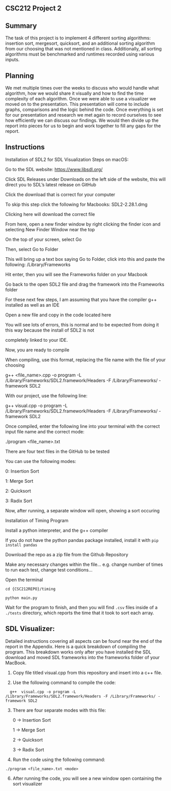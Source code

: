 CSC212 Project 2
---------------------

Summary
---------------------
The task of this project is to implement 4 different sorting algorithms: insertion sort, mergesort, quicksort, and an additional sorting algorithm from our choosing that was not mentioned in class. Additionally, all sorting algorithms must be benchmarked and runtimes recorded using various inputs. 

Planning
---------------------
We met multiple times over the weeks to discuss who would handle what algorithm, how we would share it visually and how to find the time complexity of each algorithm. Once we were able to use a visualizer we moved on to the presentation. This presentation will come to include graphs, comparisons and the logic behind the code. Once everything is set for our presentation and research we met again to record ourselves to see how efficiently we can discuss our findings. We would then divide up the report into pieces for us to begin and work together to fill any gaps for the report.

Instructions
---------------------
Installation of SDL2 for SDL Visualization
Steps on macOS:

  Go to the SDL website: https://www.libsdl.org/
  
  Click SDL Releases under Downloads on the left side of the website, this will direct you to SDL’s latest release on GitHub
  
  Click the download that is correct for your computer
  
  To skip this step click the following for Macbooks: SDL2-2.28.1.dmg
  
  Clicking here will download the correct file
  
  From here, open a new finder window by right clicking the finder icon and selecting New Finder Window near the top
  
  On the top of your screen, select Go
  
  Then, select Go to Folder

  This will bring up a text box saying Go to Folder, click into this and paste the following: /Library/Frameworks 

  Hit enter, then you will see the Frameworks folder on your Macbook

  Go back to the open SDL2 file and drag the framework into the Frameworks folder

  For these next few steps, I am assuming that you have the compiler g++ installed as well as an IDE

  Open a new file and copy in the code located here

  You will see lots of errors, this is normal and to be expected from doing it this way because the install of SDL2 is not 
  
  completely linked to your IDE.

  Now, you are ready to compile

  When compiling, use this format, replacing the file name with the file of your choosing

  g++ <file_name>.cpp -o program -L /Library/Frameworks/SDL2.framework/Headers -F /Library/Frameworks/ -framework SDL2

  With our project, use the following line:

  g++  visual.cpp -o program -L /Library/Frameworks/SDL2.framework/Headers -F /Library/Frameworks/ -framework SDL2

  Once compiled, enter the following line into your terminal with the correct input file name and the correct mode:

  ./program <file_name>.txt <mode>

  There are four text files in the GitHub to be tested

  You can use the following modes:

  0: Insertion Sort

  1: Merge Sort

  2: Quicksort

  3: Radix Sort

  Now, after running, a separate window will open, showing a sort occuring

  Installation of Timing Program

  Install a python interpreter, and the g++ compiler

  If you do not have the python pandas package installed, install it with `pip install pandas`

  Download the repo as a zip file from the Github Repository

  Make any necessary changes within the file… e.g. change number of times to run each test, change test conditions… 

  Open the terminal

  `cd {CSC212REPO}/timing`

  `python main.py`

  Wait for the program to finish, and then you will find `.csv` files inside of a `./tests` directory, which reports the   time that it took to sort each array.



SDL Visualizer:
---------------------
Detailed instructions covering all aspects can be found near the end of the report in the Appendix. Here is a quick breakdown of compiling the program. This breakdown works only after you have installed the SDL download and moved SDL frameworks into the frameworks folder of your MacBook.

1. Copy file titled visual.cpp from this repository and insert into a c++ file.

2. Use the following command to compile the code:
```
  g++  visual.cpp -o program -L /Library/Frameworks/SDL2.framework/Headers -F /Library/Frameworks/ -framework SDL2
```

3. There are four separate modes with this file:

     0 -> Insertion Sort
 
     1 -> Merge Sort
 
     2 -> Quicksort
 
     3 -> Radix Sort


5. Run the code using the following command:
```
./program <file_name>.txt <mode>
```

6. After running the code, you will see a new window open containing the sort visualizer
